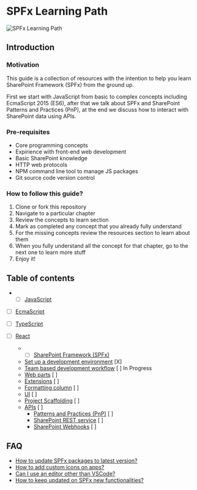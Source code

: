 # SPFx Learning Path
![SPFx Learning Path](./assets/spfx-learning-path-logo.png "SPFx Learning Path")

## Introduction
### Motivation
This guide is a collection of resources with the intention to help you learn SharePoint Framework (SPFx) from the ground up.

First we start with JavaScript from basic to complex concepts including EcmaScript 2015 (ES6), after that we talk about SPFx and SharePoint Patterns and Practices (PnP), at the end we discuss how to interact with SharePoint data using APIs.

### Pre-requisites
  * Core programming concepts
  * Expirience with front-end web development
  * Basic SharePoint knowledge
  * HTTP web protocols
  * NPM command line tool to manage JS packages
  * Git source code version control

### How to follow this guide?
  1. Clone or fork this repository
  2. Navigate to a particular chapter
  3. Review the concepts to learn section
  4. Mark as completed any concept that you already fully understand
  5. For the missing concepts review the resources section to learn about them
  6. When you fully understand all the concept for that chapter, go to the next one to learn more stuff
  7. Enjoy it!

## Table of contents
  *   - [ ] [JavaScript](./JavaScript)
- [ ] [EcmaScript](./JavaScript/ecmascript.md)
- [ ] [TypeScript](./JavaScript/typescript.md)
- [ ] [React](./JavaScript/react.md)
      
  *   - [ ] [SharePoint Framework (SPFx)](./SPFx)
    * [Set up a development environment](./SPFx/development-environment.md) [X]
    * [Team based development workflow](./SPFx/team-based-development-workflow.md) [ ] In Progress
    * [Web parts](./SPFx/webparts.md) [ ]
    * [Extensions](./SPFx/extensions.md) [ ]
    * [Formatting column](https://docs.microsoft.com/en-us/sharepoint/dev/declarative-customization/column-formatting) [ ]
    * [UI](./SPFx/ui.md) [ ]
    * [Project Scaffolding](./SPFx/scaffolding.md) [ ]
  * [APIs](./APIs) [ ]
    * [Patterns and Practices (PnP)](./APIs/pnp.md) [ ]
    * [SharePoint REST service](https://docs.microsoft.com/en-us/sharepoint/dev/apis/rest/get-to-know-the-sharepoint-rest-service) [ ]
    * [SharePoint Webhooks](https://docs.microsoft.com/en-us/sharepoint/dev/apis/webhooks/overview-sharepoint-webhooks) [ ]

## FAQ
  * [How to update SPFx packages to latest version?](https://github.com/SharePoint/sp-dev-docs/blob/master/docs/spfx/update-latest-packages.md)
  * [How to add custom icons on apps?]()
  * [Can I use an editor other than VSCode?]()
  * [How to keep updated on SPFx new functionalities?]()
